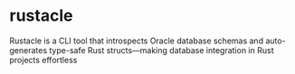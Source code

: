 # rustacle
Rustacle is a CLI tool that introspects Oracle database schemas and auto-generates type-safe Rust structs—making database integration in Rust projects effortless
